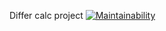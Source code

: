 Differ calc project
[![Maintainability](https://api.codeclimate.com/v1/badges/463bc0ea7c3e3fcafc8f/maintainability)](https://codeclimate.com/github/orlovmaxxim/project-lvl2-s225/maintainability)